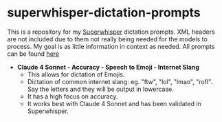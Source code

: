 # superwhisper-dictation-prompts
This is a repository for my [Superwhisper](https://superwhisper.com) dictation prompts. XML headers are not included due to them not really being needed for the models to process. My goal is as little information in context as needed.
All prompts can be found [here](/Prompts)


- **Claude 4 Sonnet - Accuracy - Speech to Emoji - Internet Slang**
    - This allows for dictation of Emojis.
    - Dictation of common internet slang: eg. "ftw", "lol", "lmao", "rofl". Say the letters and they will be output in lowercase.
    - It has a high focus on accuracy.
    - It works best with Claude 4 Sonnet and has been validated in Superwhisper.

